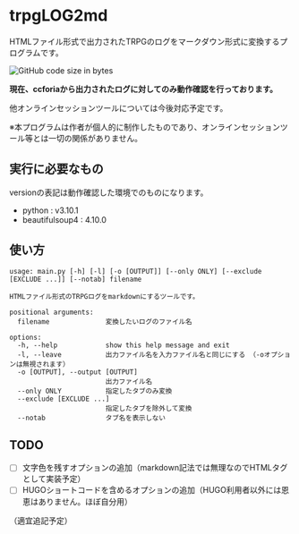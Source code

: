# trpgLOG2md

HTMLファイル形式で出力されたTRPGのログをマークダウン形式に変換するプログラムです。

![GitHub code size in bytes](https://img.shields.io/github/languages/code-size/msattova/trpgLOG2md)

**現在、ccforiaから出力されたログに対してのみ動作確認を行っております。**

他オンラインセッションツールについては今後対応予定です。

※本プログラムは作者が個人的に制作したものであり、オンラインセッションツール等とは一切の関係がありません。

## 実行に必要なもの

versionの表記は動作確認した環境でのものになります。

* python : v3.10.1
* beautifulsoup4 : 4.10.0

## 使い方

```log
usage: main.py [-h] [-l] [-o [OUTPUT]] [--only ONLY] [--exclude [EXCLUDE ...]] [--notab] filename

HTMLファイル形式のTRPGログをmarkdownにするツールです。

positional arguments:
  filename              変換したいログのファイル名

options:
  -h, --help            show this help message and exit
  -l, --leave           出力ファイル名を入力ファイル名と同じにする （-oオプションは無視されます）
  -o [OUTPUT], --output [OUTPUT]
                        出力ファイル名
  --only ONLY           指定したタブのみ変換
  --exclude [EXCLUDE ...]
                        指定したタブを除外して変換
  --notab               タブ名を表示しない
```

## TODO

- [ ] 文字色を残すオプションの追加（markdown記法では無理なのでHTMLタグとして実装予定）
- [ ] HUGOショートコードを含めるオプションの追加（HUGO利用者以外には恩恵はありません。ほぼ自分用）

（適宜追記予定）
